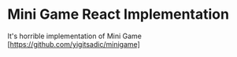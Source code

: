 # Mini Game React Implementation

It's horrible implementation of Mini Game [https://github.com/yigitsadic/minigame]
